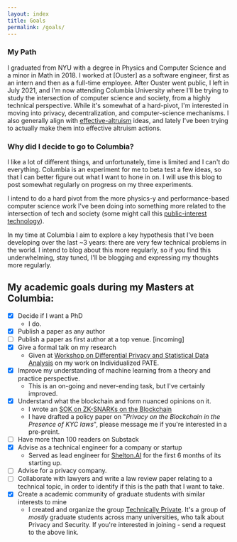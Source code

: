 ```yaml
---
layout: index
title: Goals
permalink: /goals/
---
```

### **My Path**

I graduated from NYU with a degree in Physics and Computer Science and a minor in Math in 2018. I worked at [Ouster] as a software engineer, first as an intern and then as a full-time employee. After Ouster went public, I left in July 2021, and I'm now attending Columbia University where I'll be trying to study the intersection of computer science and society, from a highly technical perspective. While it's somewhat of a hard-pivot, I'm interested in moving into privacy, decentralization, and computer-science mechanisms. I also generally align with [effective-altruism](https://www.effectivealtruism.org/) ideas, and lately I've been trying to actually make them into effective altruism actions. 


### **Why did I decide to go to Columbia?**

I like a lot of different things, and unfortunately, time is limited and I can't do everything. Columbia is an experiment for me to beta test a few ideas, so that I can better figure out what I want to hone in on. I will use this blog to post somewhat regularly on progress on my three experiments.

I intend to do a hard pivot from the more physics-y and performance-based computer science work I've been doing into something more related to the intersection of tech and society (some might call this [public-interest technology](https://blog.usejournal.com/resources-for-working-in-public-interest-technology-78a74e7fd712?gi=ca4d625feb55)).

In my time at Columbia I aim to explore a key hypothesis that I've been developing over the last ~3 years:
there are very few technical problems in the world. I intend to blog about this more regularly, so if you find this underwhelming, stay tuned, I'll be blogging and expressing my thoughts more regularly.


## **My academic goals during my Masters at Columbia:**
- [x] Decide if I want a PhD 
  - I do.
- [x] Publish a paper as any author
- [ ] Publish a paper as first author at a top venue. [incoming]
- [x] Give a formal talk on my research 
  - Given at [Workshop on Differential Privacy and Statistical Data Analysis](http://www.fields.utoronto.ca/activities/22-23/privacy) on my work on Individualized PATE.
- [x] Improve my understanding of machine learning from a theory and practice perspective.
  - This is an on-going and never-ending task, but I've certainly improved.
- [x] Understand what the blockchain and form nuanced opinions on it.
  - I wrote an [SOK on ZK-SNARKs on the Blockchain](https://eprint.iacr.org/2022/985)
  - I have drafted a policy paper on "*Privacy on the Blockchain in the Presence of KYC laws*", please message me if you're interested in a pre-preint.
- [ ] Have more than 100 readers on Substack
- [x] Advise as a technical engineer for a company or startup
  - Served as lead engineer for [Shelton.AI](https://www.sheltonai.com/) for the first 6 months of its starting up.
- [ ] Advise for a privacy company.
- [ ] Collaborate with lawyers and write a law review paper relating to a technical topic, in order to identify if this is the path that I want to take.
- [x] Create a academic community of graduate students with similar interests to mine
  - I created and organize the group [Technically Private](https://groups.google.com/g/technically-private). It's a group of *mostly* graduate students across many universities, who talk about Privacy and Security. If you're interested in joining - send a request to the above link.


